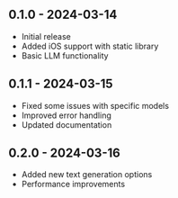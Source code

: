 ## 0.1.0 - 2024-03-14

* Initial release
* Added iOS support with static library
* Basic LLM functionality

## 0.1.1 - 2024-03-15

* Fixed some issues with specific models
* Improved error handling
* Updated documentation

## 0.2.0 - 2024-03-16

* Added new text generation options
* Performance improvements